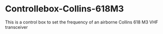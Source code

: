 # Controllebox-Collins-618M3
This is a control box to set the frequency of an airborne Collins 618 M3 VHF transceiver

